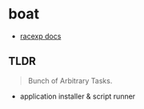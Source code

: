 # boat

- [racexp docs](https://github.com/nirv-ai/racexp)

## TLDR

> Bunch of Arbitrary Tasks.

- application installer & script runner

